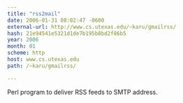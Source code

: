 ```yaml
---
title: "rss2mail"
date: 2006-01-31 08:02:47 -0600
external-url: http://www.cs.utexas.edu/~karu/gmailrss/
hash: 21e94541e5321d1de7b195b8bd2f86b5
year: 2006
month: 01
scheme: http
host: www.cs.utexas.edu
path: /~karu/gmailrss/

---
```


Perl program to deliver RSS feeds to SMTP address.
